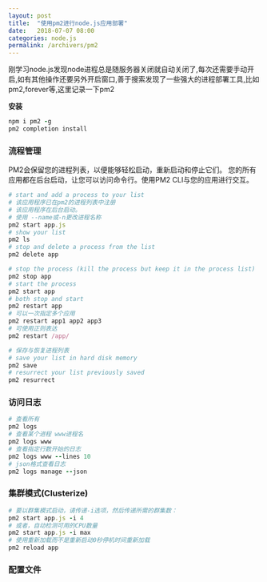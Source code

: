 ```yaml
---
layout: post
title:  "使用pm2进行node.js应用部署"
date:   2018-07-07 08:00
categories: node.js
permalink: /archivers/pm2
---
```


刚学习node.js发现node进程总是随服务器关闭就自动关闭了,每次还需要手动开启,如有其他操作还要另外开启窗口,善于搜索发现了一些强大的进程部署工具,比如pm2,forever等,这里记录一下pm2

**安装**
```ruby
npm i pm2 -g
pm2 completion install
```

### 流程管理
PM2会保留您的进程列表，以便能够轻松启动，重新启动和停止它们。
您的所有应用都在后台启动，让您可以访问命令行。使用PM2 CLI与您的应用进行交互。

```ruby
# start and add a process to your list
# 该应用程序已在pm2的进程列表中注册
# 该应用程序在后台启动。
# 使用 --name或-n更改进程名称
pm2 start app.js
# show your list
pm2 ls
# stop and delete a process from the list
pm2 delete app

# stop the process (kill the process but keep it in the process list)
pm2 stop app
# start the process
pm2 start app
# both stop and start
pm2 restart app
# 可以一次指定多个应用
pm2 restart app1 app2 app3
# 可使用正则表达
pm2 restart /app/

# 保存与恢复进程列表
# save your list in hard disk memory
pm2 save
# resurrect your list previously saved
pm2 resurrect
```

### 访问日志
```ruby
# 查看所有
pm2 logs
# 查看某个进程 www进程名
pm2 logs www
# 查看指定行数开始的日志
pm2 logs www --lines 10
# json格式查看日志
pm2 logs manage --json
```

### 集群模式(Clusterize)
```ruby
# 要以群集模式启动，请传递-i选项，然后传递所需的群集数：
pm2 start app.js -i 4
# 或者，自动检测可用的CPU数量
pm2 start app.js -i max
# 使用重新加载而不是重新启动0秒停机时间重新加载
pm2 reload app
```

### 配置文件
